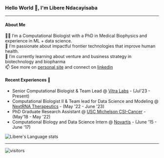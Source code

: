 ### Hello World 👋, I'm Libere Ndacayisaba

<hr>

#### About Me 

👨‍💻 I’m a Computational Biologist with a PhD in Medical Biophysics and experience in ML + data science. </br>
🔭 I'm passionate about impactful frontier technologies that improve human health. </br>
💬 I’m currently learning about venture and business strategy in biotechnology and biopharma </br>
📫 See more on [personal site](https://liberendacayisaba.com/) and connect on [linkedin](https://www.linkedin.com/in/ndacayisaba/) 

#### Recent Experiences 💼

- Senior Computational Biologist & Team Lead @ [Vitra Labs](https://vitra.bio/) - (Jul'23 - Present)
- Computational Biologist II & Team lead for Data Science and Modeling @ [NextRNA Therapeutics](https://www.nextrnatx.com/) - (May '22 - June '23)
- PhD Graduate Research Assistant @ [USC Michelson CSI-Cancer](https://kuhn.usc.edu/) - (May'18 - May '22)
- Computational Biology and Data Science Intern @ [Novartis](https://www.novartis.com/) - (June '15 - June '17)

![Libere's Language stats](https://libere-ndacayisabas-projects.vercel.app/api/top-langs/?username=libertatem&layout=compact&langs_count=8&hide_border=true)
<br />

<hr>

![visitors](https://visitor-badge.laobi.icu/badge?page_id=libertatem.libertatem)

<!--
**libertatem/libertatem** is a ✨ _special_ ✨ repository because its `README.md` (this file) appears on your GitHub profile.
Here are some ideas to get you started:
- 🔭 I’m currently working on ...
- 🌱 I’m currently learning ...
- 👯 I’m looking to collaborate on ...
- 🤔 I’m looking for help with ...
- 💬 Ask me about ...
- 📫 How to reach me: ...
- 😄 Pronouns: ...
- ⚡ Fun fact: ...

<a href="https://www.linkedin.com/in/ndacayisaba/">
  <img align="left" width="24px" src="https://cdn.simpleicons.org/linkedin"  />
</a>
<br /> 

-->
